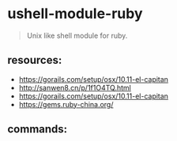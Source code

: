 # ushell-module-ruby
> Unix like shell module for ruby.

## resources:
+ https://gorails.com/setup/osx/10.11-el-capitan
+ http://sanwen8.cn/p/1f1O4TQ.html
+ https://gorails.com/setup/osx/10.11-el-capitan
+ https://gems.ruby-china.org/

## commands:
